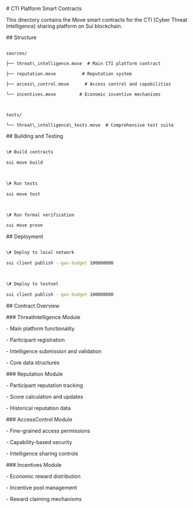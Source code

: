 \# CTI Platform Smart Contracts



This directory contains the Move smart contracts for the CTI (Cyber Threat Intelligence) sharing platform on Sui blockchain.



\## Structure



```

sources/

├── threat\_intelligence.move  # Main CTI platform contract

├── reputation.move          # Reputation system

├── access\_control.move      # Access control and capabilities

└── incentives.move         # Economic incentive mechanisms



tests/

└── threat\_intelligence\_tests.move  # Comprehensive test suite

```



\## Building and Testing



```bash

\# Build contracts

sui move build



\# Run tests

sui move test



\# Run formal verification

sui move prove

```



\## Deployment



```bash

\# Deploy to local network

sui client publish --gas-budget 100000000



\# Deploy to testnet

sui client publish --gas-budget 100000000

```



\## Contract Overview



\### ThreatIntelligence Module

\- Main platform functionality

\- Participant registration

\- Intelligence submission and validation

\- Core data structures



\### Reputation Module

\- Participant reputation tracking

\- Score calculation and updates

\- Historical reputation data



\### AccessControl Module

\- Fine-grained access permissions

\- Capability-based security

\- Intelligence sharing controls



\### Incentives Module

\- Economic reward distribution

\- Incentive pool management

\- Reward claiming mechanisms

